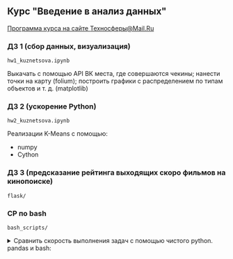 ## Курс "Введение в анализ данных"
[Программа курса на сайте Техносферы@Mail.Ru](https://sphere.mail.ru/curriculum/program/discipline/818/)

### ДЗ 1 (сбор данных, визуализация)
`hw1_kuznetsova.ipynb`

Выкачать с помощью API ВК места, где совершаются чекины; нанести точки на карту (folium); построить графики с распределением по типам объектов и т. д. (matplotlib)

### ДЗ 2 (ускорение Python)
`hw2_kuznetsova.ipynb`

Реализации K-Means c помощью:
* numpy
* Cython

### ДЗ 3 (предсказание рейтинга выходящих скоро фильмов на кинопоиске)
`flask/`

### СР по bash
`bash_scripts/`

<details><summary>Сравнить скорость выполнения задач с помощью чистого python. pandas и bash:</summary>

1. У вас есть файлы лога с полями timestamp, IP, method (GET/POST). Поля разделены табуляциями '\t'. Имена файлов - logs_%Y-%m-%d__%h.tsv.

```
$ ls /logs/
...
logs_2017-10-31-08.tsv
logs_2017-10-31-09.tsv
logs_2017-10-31-10.tsv
logs_2017-10-31-11.tsv
logs_2017-10-31-12.tsv
...
```

Ваша задача - вывести топ-10 самых частых IP, которые выполняли метод GET с 10 до 17 часов 2017-10-31

2. Найти список всех файлов с расширением tsv, размер которых превышает 10 мб и запустить архивацию в фоновом режиме

3. В директории /data\_for\_cool\_science/ лежат файлы следующуего формата: целевой класс, табуляция, список английский слов через запятую. Ваша задача, найти уникальные слова для класса bad, которые содержатся в трёх самых больших файлах. Помните, DOG и dog - одно и то же слово

</details>


